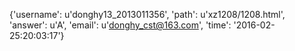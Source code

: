 {'username': u'donghy13_2013011356', 'path': u'xz1208/1208.html', 'answer': u'A', 'email': u'donghy_cst@163.com', 'time': '2016-02-25:20:03:17'}